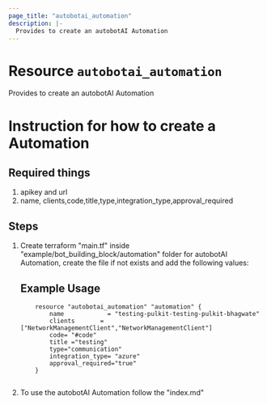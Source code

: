 ```yaml
---
page_title: "autobotai_automation"
description: |-
  Provides to create an autobotAI Automation
---
```


# Resource `autobotai_automation`
Provides to create an autobotAI Automation

# Instruction for how to create a Automation
## Required things 
1. apikey and url
2. name, clients,code,title,type,integration_type,approval_required

## Steps 
1. Create terraform "main.tf" inside "example/bot_building_block/automation" folder for autobotAI Automation, create the file if not  exists and add the following values:
    ## Example Usage 
    ```
        resource "autobotai_automation" "automation" {
            name            = "testing-pulkit-testing-pulkit-bhagwate"
            clients       =  ["NetworkManagementClient","NetworkManagementClient"]
            code= "#code"
            title ="testing"
            type="communication"
            integration_type= "azure"
            approval_required="true"
        }
  
    ```
2. To use the autobotAI Automation follow the "index.md"